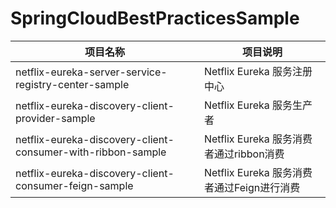 # SpringCloudBestPracticesSample

|项目名称|项目说明|
|--|--|
|netflix-eureka-server-service-registry-center-sample|Netflix Eureka 服务注册中心|
|netflix-eureka-discovery-client-provider-sample|Netflix Eureka 服务生产者|
|netflix-eureka-discovery-client-consumer-with-ribbon-sample|Netflix Eureka 服务消费者通过ribbon消费|
|netflix-eureka-discovery-client-consumer-feign-sample|Netflix Eureka 服务消费者通过Feign进行消费|
